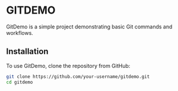 # GITDEMO


GitDemo is a simple project demonstrating basic Git commands and workflows.

## Installation

To use GitDemo, clone the repository from GitHub:

```bash
git clone https://github.com/your-username/gitdemo.git
cd gitdemo
